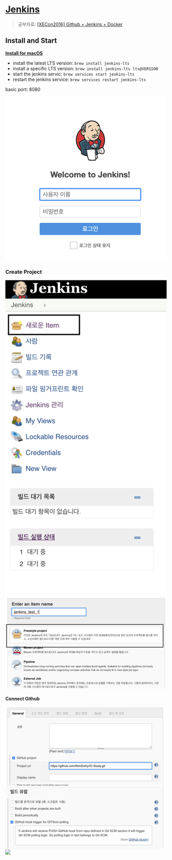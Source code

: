 # [Jenkins](https://jenkins.io/)

> 공부자료: [[XECon2016] Github + Jenkins + Docker](https://www.slideshare.net/xpressengine/xecon2016-a4-github-jenkins-docker)

## Install and Start
[**Install for macOS**](https://jenkins.io/download/lts/macos/)  

- install the latest LTS version: `brew install jenkins-lts`  
- install a specific LTS version: `brew install jenkins-lts lts@VERSION`  
- start the jenkins servic: `brew services start jenkins-lts`  
- restart the jenkins service: `brew services restart jenkins-lts`

basic port: 8080

![](./jenkins_1.png)

### Create Project

![](./jenkins_2.png)
![](./jenkins_3.png)

#### Connect Github

![](./jenkins_4.png)
![](./jenkins_5.png)
![](./jenkins_6.png)


